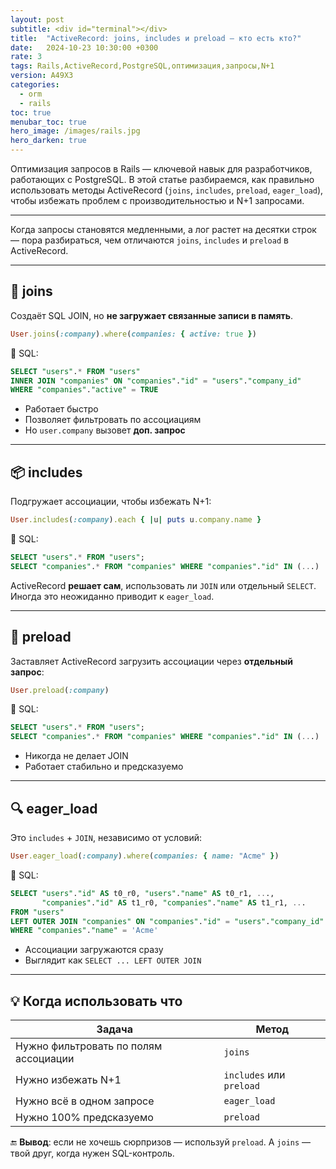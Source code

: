 ```yaml
---
layout: post
subtitle: <div id="terminal"></div>
title:  "ActiveRecord: joins, includes и preload — кто есть кто?"
date:   2024-10-23 10:30:00 +0300
rate: 3
tags: Rails,ActiveRecord,PostgreSQL,оптимизация,запросы,N+1
version: A49X3
categories:
  - orm
  - rails
toc: true
menubar_toc: true
hero_image: /images/rails.jpg
hero_darken: true
---
```

Оптимизация запросов в Rails — ключевой навык для разработчиков, работающих с PostgreSQL. В этой статье разбираемся, как правильно использовать методы ActiveRecord (`joins`, `includes`, `preload`, `eager_load`), чтобы избежать проблем с производительностью и N+1 запросами.

---
Когда запросы становятся медленными, а лог растет на десятки строк — пора разбираться, чем отличаются `joins`, `includes` и `preload` в ActiveRecord.

---

## 🤝 joins

Создаёт SQL JOIN, но **не загружает связанные записи в память**.

```ruby
User.joins(:company).where(companies: { active: true })
```

🔎 SQL:

```sql
SELECT "users".* FROM "users"
INNER JOIN "companies" ON "companies"."id" = "users"."company_id"
WHERE "companies"."active" = TRUE
```

* Работает быстро
* Позволяет фильтровать по ассоциациям
* Но `user.company` вызовет **доп. запрос**

---

## 📦 includes

Подгружает ассоциации, чтобы избежать N+1:

```ruby
User.includes(:company).each { |u| puts u.company.name }
```

🔎 SQL:

```sql
SELECT "users".* FROM "users";
SELECT "companies".* FROM "companies" WHERE "companies"."id" IN (...)
```

ActiveRecord **решает сам**, использовать ли `JOIN` или отдельный `SELECT`. Иногда это неожиданно приводит к `eager_load`.

---

## 🚚 preload

Заставляет ActiveRecord загрузить ассоциации через **отдельный запрос**:

```ruby
User.preload(:company)
```

🔎 SQL:

```sql
SELECT "users".* FROM "users";
SELECT "companies".* FROM "companies" WHERE "companies"."id" IN (...)
```

* Никогда не делает JOIN
* Работает стабильно и предсказуемо

---

## 🔍 eager\_load

Это `includes` + `JOIN`, независимо от условий:

```ruby
User.eager_load(:company).where(companies: { name: "Acme" })
```

🔎 SQL:

```sql
SELECT "users"."id" AS t0_r0, "users"."name" AS t0_r1, ..., 
       "companies"."id" AS t1_r0, "companies"."name" AS t1_r1, ... 
FROM "users"
LEFT OUTER JOIN "companies" ON "companies"."id" = "users"."company_id"
WHERE "companies"."name" = 'Acme'
```

* Ассоциации загружаются сразу
* Выглядит как `SELECT ... LEFT OUTER JOIN`

---

## 💡 Когда использовать что

| Задача                                | Метод                    |
| ------------------------------------- | ------------------------ |
| Нужно фильтровать по полям ассоциации | `joins`                  |
| Нужно избежать N+1                    | `includes` или `preload` |
| Нужно всё в одном запросе             | `eager_load`             |
| Нужно 100% предсказуемо               | `preload`                |

🔚 **Вывод**: если не хочешь сюрпризов — используй `preload`. А `joins` — твой друг, когда нужен SQL-контроль.
